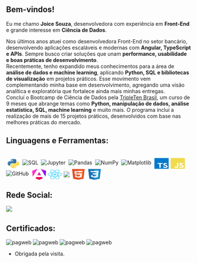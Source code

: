 ## Bem-vindos!

Eu me chamo **Joice Souza**, desenvolvedora com experiência em **Front-End** e grande interesse em **Ciência de Dados**.  

Nos últimos anos atuei como desenvolvedora Front-End no setor bancário, desenvolvendo aplicações escaláveis e modernas com **Angular, TypeScript e APIs**. Sempre busco criar soluções que unam **performance, usabilidade e boas práticas de desenvolvimento**.  
Recentemente, tenho expandido meus conhecimentos para a área de **análise de dados e machine learning**, aplicando **Python, SQL e bibliotecas de visualização** em projetos práticos. Esse movimento vem complementando minha base em desenvolvimento, agregando uma visão analítica e exploratória que fortalece ainda mais minhas entregas.  
Concluí o Bootcamp de Ciência de Dados pela <a href="https://tripleten.com.br/sobre-nos-/" target="_blank">TripleTen Brasil</a>, um curso de 9 meses que abrange temas como **Python, manipulação de dados, análise estatística, SQL, machine learning** e muito mais. 
O programa inclui a realização de mais de 15 projetos práticos, desenvolvidos com base nas melhores práticas do mercado.

## Linguagens e Ferramentas:
 <div style="display: inline_block"><br>
  <img align="center" alt="Rafa-Js" height="30" width="40" src="https://raw.githubusercontent.com/devicons/devicon/master/icons/python/python-original.svg">
  <img src="https://cdn.jsdelivr.net/gh/devicons/devicon/icons/mysql/mysql-original.svg" title="SQL" alt="SQL" width="40" height="40"/>&nbsp;
  <img src="https://cdn.jsdelivr.net/gh/devicons/devicon/icons/jupyter/jupyter-original.svg" title="Jupyter" alt="Jupyter" width="40" height="40"/>&nbsp;
  <img src="https://cdn.jsdelivr.net/gh/devicons/devicon/icons/pandas/pandas-original.svg" title="Pandas" alt="Pandas" width="40" height="40"/>&nbsp;
  <img src="https://cdn.jsdelivr.net/gh/devicons/devicon/icons/numpy/numpy-original.svg" title="NumPy" alt="NumPy" width="40" height="40"/>&nbsp;
  <img src="https://cdn.jsdelivr.net/gh/devicons/devicon/icons/matplotlib/matplotlib-original.svg" title="Matplotlib" alt="Matplotlib" width="40" height="40"/>&nbsp;
  <img align="center" alt="Rafa-Js" height="30" width="40" src="https://raw.githubusercontent.com/devicons/devicon/master/icons/typescript/typescript-original.svg">
  <img align="center" alt="Rafa-Js" height="30" width="40" src="https://raw.githubusercontent.com/devicons/devicon/master/icons/javascript/javascript-plain.svg">
  <img src="https://cdn.jsdelivr.net/gh/devicons/devicon/icons/github/github-original-wordmark.svg" title="GitHub" alt="GitHub" width="40" height="40"/>&nbsp;
  <img align="center" alt="Rafa-Js" height="30" width="40" src="https://raw.githubusercontent.com/devicons/devicon/master/icons/angular/angular-original.svg">
  <img align="center" alt="Rafa-React" height="30" width="40" src="https://raw.githubusercontent.com/devicons/devicon/master/icons/react/react-original.svg">
  <img align="center" width="40" src="https://cdn.jsdelivr.net/gh/devicons/devicon/icons/git/git-original.svg"/>
  <img align="center" alt="Rafa-HTML" height="30" width="40" src="https://raw.githubusercontent.com/devicons/devicon/master/icons/html5/html5-original.svg">
  <img align="center" alt="Rafa-CSS" height="30" width="40" src="https://raw.githubusercontent.com/devicons/devicon/master/icons/css3/css3-original.svg">
</div>

## Rede Social: 
<a href="https://www.linkedin.com/in/joicesouza-/" target="_blank"><img src="https://img.shields.io/badge/-LinkedIn-%230077B5?style=for-the-badge&logo=linkedin&logoColor=white" target="_blank"></a> 

## Certificados:

 ![pagweb](https://ik.imagekit.io/123sbc/Image%20(3)_4vRLjE51D.png?updatedAt=1755535626044)
 ![pagweb](https://ik.imagekit.io/123sbc/Image%20(2)_oHksiDd9j4.png?updatedAt=1755535606543)
 ![pagweb](https://ik.imagekit.io/123sbc/Image%20(1)_EGBrjs7ye.png?updatedAt=1755535196036)
 ![pagweb](https://ik.imagekit.io/123sbc/Image%20(4)_UtetGfbzI.png?updatedAt=1755535652727)

 - Obrigada pela visita.
